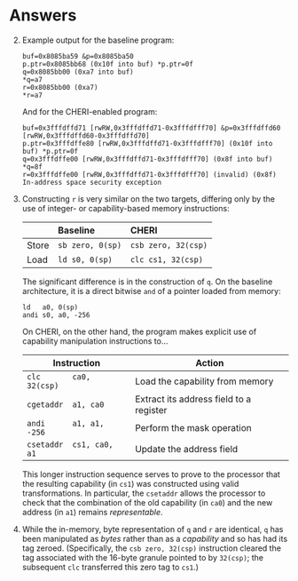 # Answers

2. Example output for the baseline program:
   ```
   buf=0x8085ba59 &p=0x8085ba50
   p.ptr=0x8085bb68 (0x10f into buf) *p.ptr=0f
   q=0x8085bb00 (0xa7 into buf)
   *q=a7
   r=0x8085bb00 (0xa7)
   *r=a7
   ```

   And for the CHERI-enabled program:
   ```
   buf=0x3fffdffd71 [rwRW,0x3fffdffd71-0x3fffdfff70] &p=0x3fffdffd60 [rwRW,0x3fffdffd60-0x3fffdffd70]
   p.ptr=0x3fffdffe80 [rwRW,0x3fffdffd71-0x3fffdfff70] (0x10f into buf) *p.ptr=0f
   q=0x3fffdffe00 [rwRW,0x3fffdffd71-0x3fffdfff70] (0x8f into buf)
   *q=8f
   r=0x3fffdffe00 [rwRW,0x3fffdffd71-0x3fffdfff70] (invalid) (0x8f)
   In-address space security exception
   ```

3. Constructing `r` is very similar on the two targets, differing only by the
   use of integer- or capability-based memory instructions:

   |       | Baseline         | CHERI               |
   | ----- | :-------         | :----               |
   | Store | `sb zero, 0(sp)` | `csb zero, 32(csp)` |
   | Load  | `ld s0, 0(sp)`   | `clc cs1, 32(csp)`  |

   The significant difference is in the construction of `q`.  On the baseline
   architecture, it is a direct bitwise `and` of a pointer loaded from memory:

   ```
   ld   a0, 0(sp)
   andi s0, a0, -256
   ```

   On CHERI, on the other hand, the program makes explicit use of capability
   manipulation instructions to...

   | Instruction | Action |
   | ----------- | ------ |
   | `clc       ca0, 32(csp)` | Load the capability from memory |
   | `cgetaddr  a1, ca0`      | Extract its address field to a register |
   | `andi      a1, a1, -256` | Perform the mask operation |
   | `csetaddr  cs1, ca0, a1` | Update the address field |

   This longer instruction sequence serves to prove to the processor that the
   resulting capability (in `cs1`) was constructed using valid transformations.
   In particular, the `csetaddr` allows the processor to check that the
   combination of the old capability (in `ca0`) and the new address (in `a1`)
   remains *representable*.

4. While the in-memory, byte representation of `q` and `r` are identical, `q`
   has been manipulated as *bytes* rather than as a *capability* and so has had
   its tag zeroed.  (Specifically, the `csb zero, 32(csp)` instruction cleared
   the tag associated with the 16-byte granule pointed to by `32(csp)`; the
   subsequent `clc` transferred this zero tag to `cs1`.)
